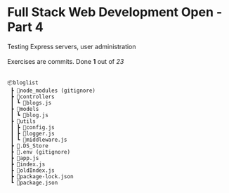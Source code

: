 <h1>Full Stack Web Development Open - Part 4</h1>

Testing Express servers, user administration</br></br>
Exercises are commits. Done **1** out of *23*
</br></br>

```
📦bloglist
 ┣ 📂node_modules (gitignore)
 ┣ 📂controllers
 ┃ ┗ 📜blogs.js
 ┣ 📂models
 ┃ ┗ 📜blog.js
 ┣ 📂utils
 ┃ ┣ 📜config.js
 ┃ ┣ 📜logger.js
 ┃ ┗ 📜middleware.js
 ┣ 📜.DS_Store
 ┣ 📜.env (gitignore)
 ┣ 📜app.js
 ┣ 📜index.js
 ┣ 📜oldIndex.js
 ┣ 📜package-lock.json
 ┗ 📜package.json
```
